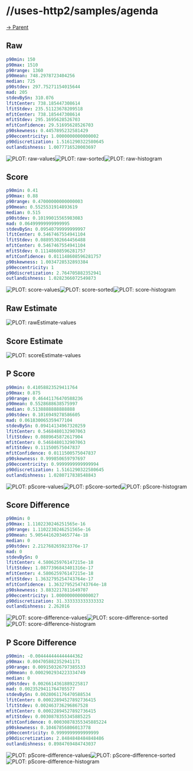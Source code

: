
# //uses-http2/samples/agenda

[→ Parent](../..)


## Raw


```yaml
p90min: 150
p90max: 1510
p90range: 1360
p90mean: 748.2978723404256
median: 725
p90stdev: 297.75271154015644
mad: 205
stdevBySn: 310.076
lfitCenter: 738.185447308614
lfitStdev: 235.51123678209518
mfitCenter: 738.185447308614
mfitStdev: 295.1695628526703
mfitConfidence: 29.51695628526703
p90skewness: 0.4457895232581429
p90eccentricity: 1.0000000000000002
p90discretization: 1.5161290322580645
outlandishness: 1.0077716520003697

```

![PLOT: raw-values](./raw/values.svg)![PLOT: raw-sorted](./raw/sorted.svg)![PLOT: raw-histogram](./raw/histogram.svg)
## Score


```yaml
p90min: 0.41
p90max: 0.88
p90range: 0.47000000000000003
p90mean: 0.5525531914893619
median: 0.515
p90stdev: 0.10199015565983083
mad: 0.06499999999999995
stdevBySn: 0.09540799999999997
lfitCenter: 0.5467467554941104
lfitStdev: 0.08895302664456488
mfitCenter: 0.5467467554941104
mfitStdev: 0.11148608596281757
mfitConfidence: 0.011148608596281757
p90skewness: 1.0034728532893384
p90eccentricity: 1
p90discretization: 2.764705882352941
outlandishness: 1.0282366072549873

```

![PLOT: score-values](./score/values.svg)![PLOT: score-sorted](./score/sorted.svg)![PLOT: score-histogram](./score/histogram.svg)
## Raw Estimate

![PLOT: rawEstimate-values](./rawEstimate/values.svg)
## Score Estimate

![PLOT: scoreEstimate-values](./scoreEstimate/values.svg)
## P Score


```yaml
p90min: 0.41058823529411764
p90max: 0.875
p90range: 0.46441176470588236
p90mean: 0.5528688638575997
median: 0.5138888888888888
p90stdev: 0.1016949278586605
mad: 0.061830065359477104
stdevBySn: 0.09414134967320259
lfitCenter: 0.5468480132907063
lfitStdev: 0.0889645872617904
mfitCenter: 0.5468480132907063
mfitStdev: 0.111500575047837
mfitConfidence: 0.0111500575047837
p90skewness: 0.999850659797697
p90eccentricity: 0.9999999999999994
p90discretization: 1.5161290322580645
outlandishness: 1.0280717838548843

```

![PLOT: pScore-values](./pScore/values.svg)![PLOT: pScore-sorted](./pScore/sorted.svg)![PLOT: pScore-histogram](./pScore/histogram.svg)
## Score Difference


```yaml
p90min: 0
p90max: 1.1102230246251565e-16
p90range: 1.1102230246251565e-16
p90mean: 5.9054416203465774e-18
median: 0
p90stdev: 2.212768265923376e-17
mad: 0
stdevBySn: 0
lfitCenter: 4.580625976147215e-18
lfitStdev: 1.0877396843401316e-17
mfitCenter: 4.580625976147215e-18
mfitStdev: 1.3632795254743764e-17
mfitConfidence: 1.3632795254743764e-18
p90skewness: 3.8832217811649707
p90eccentricity: 1.0000000000000027
p90discretization: 31.333333333333332
outlandishness: 2.262016

```

![PLOT: score-difference-values](./score-difference/values.svg)![PLOT: score-difference-sorted](./score-difference/sorted.svg)![PLOT: score-difference-histogram](./score-difference/histogram.svg)
## P Score Difference


```yaml
p90min: -0.004444444444444362
p90max: 0.004705882352941171
p90range: 0.009150326797385533
p90mean: 0.0002902934223334749
median: 0
p90stdev: 0.0026614361889225817
mad: 0.0023529411764705577
stdevBySn: 0.0028061176470588534
lfitCenter: 0.00022894527892736415
lfitStdev: 0.002463736296867528
mfitCenter: 0.00022894527892736415
mfitStdev: 0.0030878355345885225
mfitConfidence: 0.00030878355345885224
p90skewness: 0.10467856806013778
p90eccentricity: 0.9999999999999999
p90discretization: 2.8484848484848486
outlandishness: 0.8984769484743037

```

![PLOT: pScore-difference-values](./pScore-difference/values.svg)![PLOT: pScore-difference-sorted](./pScore-difference/sorted.svg)![PLOT: pScore-difference-histogram](./pScore-difference/histogram.svg)